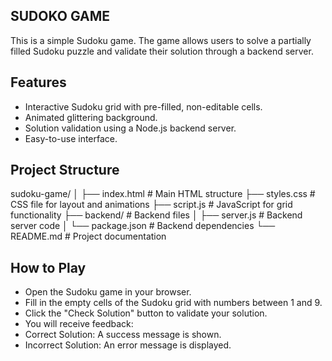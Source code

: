 ## SUDOKO GAME 
This is a simple Sudoku game. 
The game allows users to solve a partially filled Sudoku puzzle and validate their solution through a backend server.


## Features
- Interactive Sudoku grid with pre-filled, non-editable cells.
- Animated glittering background.
- Solution validation using a Node.js backend server.
- Easy-to-use interface.

## Project Structure
sudoku-game/
│
├── index.html        # Main HTML structure
├── styles.css        # CSS file for layout and animations
├── script.js         # JavaScript for grid functionality
├── backend/          # Backend files
│   ├── server.js     # Backend server code
│   └── package.json  # Backend dependencies
└── README.md         # Project documentation


## How to Play
- Open the Sudoku game in your browser.
- Fill in the empty cells of the Sudoku grid with numbers between 1 and 9.
- Click the "Check Solution" button to validate your solution.
- You will receive feedback:
- Correct Solution: A success message is shown.
- Incorrect Solution: An error message is displayed.
